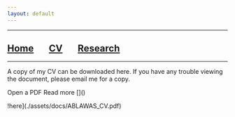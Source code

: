 ```yaml
---
layout: default
---
```


***

## [**Home**](./index.html) &nbsp;&nbsp;&nbsp;&nbsp;&nbsp;&nbsp;[**CV**](./CV.html) &nbsp;&nbsp;&nbsp;&nbsp;&nbsp;&nbsp;[**Research**](./Research.html)

***
A copy of my CV can be downloaded here. If you have any trouble viewing the document, please email me for a copy. 

<p>Open a PDF Read more []()</p>
!here](./assets/docs/ABLAWAS_CV.pdf) 


